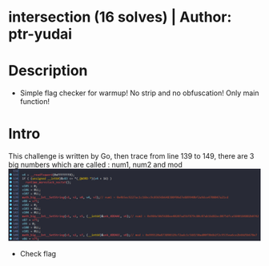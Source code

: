 # intersection (16 solves) | Author: ptr-yudai
# Description
* Simple flag checker for warmup! No strip and no obfuscation! Only main function!

# Intro
This challenge is written by Go, then trace from line 139 to 149, there are 3 big numbers which are called : num1, num2 and mod
![number](num.png)
* Check flag
